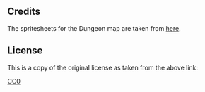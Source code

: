## Credits

The spritesheets for the Dungeon map are taken from [here](https://bakudas.itch.io/generic-dungeon-pack).

## License

This is a copy of the original license as taken from the above link:

[CC0](https://creativecommons.org/share-your-work/public-domain/cc0/)
